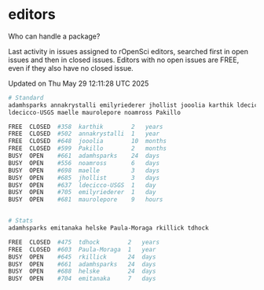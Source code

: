 # editors

Who can handle a package?

Last activity in issues assigned to rOpenSci editors, searched first in open
issues and then in closed issues. Editors with no open issues are FREE, even if
they also have no closed issue.


Updated on Thu May 29 12:11:28 UTC 2025

```bash
# Standard
adamhsparks annakrystalli emilyriederer jhollist jooolia karthik ldecicco
ldecicco-USGS maelle maurolepore noamross Pakillo

FREE  CLOSED  #358  karthik        2   years
FREE  CLOSED  #502  annakrystalli  1   year
FREE  CLOSED  #648  jooolia        10  months
FREE  CLOSED  #599  Pakillo        2   months
BUSY  OPEN    #661  adamhsparks    24  days
BUSY  OPEN    #556  noamross       6   days
BUSY  OPEN    #698  maelle         3   days
BUSY  OPEN    #685  jhollist       3   days
BUSY  OPEN    #637  ldecicco-USGS  1   day
BUSY  OPEN    #705  emilyriederer  1   day
BUSY  OPEN    #681  maurolepore    9   hours


# Stats
adamhsparks emitanaka helske Paula-Moraga rkillick tdhock

FREE  CLOSED  #475  tdhock        2   years
FREE  CLOSED  #603  Paula-Moraga  1   year
BUSY  OPEN    #645  rkillick      24  days
BUSY  OPEN    #661  adamhsparks   24  days
BUSY  OPEN    #688  helske        24  days
BUSY  OPEN    #704  emitanaka     7   days
```
